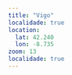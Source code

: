 ```yaml
---
title: "Vigo"
localidade: true
location:
  lat: 42.240
  lon: -8.735
zoom: 13
localidade: true
---
```

